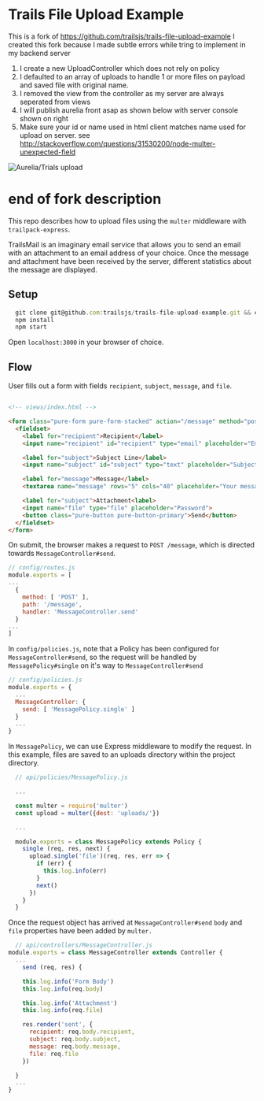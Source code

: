# Trails File Upload Example

This is a fork of https://github.com/trailsjs/trails-file-upload-example
I created this fork because I made subtle errors while tring to implement in my backend server
1. I create a new UploadController which does not rely on policy
2. I defaulted to an array of uploads to handle 1 or more files on payload and saved file with original name. 
3. I removed the view from the controller as my server are always seperated from views
4. I will publish aurelia front asap as shown below with server console shown on right
5. Make sure your id or name used in html client matches name used for upload on server. see http://stackoverflow.com/questions/31530200/node-multer-unexpected-field



![Aurelia/Trials upload](https://github.com/johntom/trails-file-upload-example/upload.jpg "Aurelia/Trials upload")


# end of fork description

This repo describes how to upload files using the `multer` middleware with `trailpack-express`.

TrailsMail is an imaginary email service that allows you to send an email with an attachment to an email address of your choice.  Once the message and attachment have been received by the server, different statistics about the message are displayed.

## Setup

```js
  git clone git@github.com:trailsjs/trails-file-upload-example.git && cd trails-file-upload-example
  npm install
  npm start
```

Open `localhost:3000` in your browser of choice.

## Flow

User fills out a form with fields `recipient`, `subject`, `message`, and `file`.  
```html

<!-- views/index.html -->

<form class="pure-form pure-form-stacked" action="/message" method="post" enctype="multipart/form-data">
  <fieldset>
    <label for="recipient">Recipient</label>
    <input name="recipient" id="recipient" type="email" placeholder="Email">

    <label for="subject">Subject Line</label>
    <input name="subject" id="subject" type="text" placeholder="Subject Line">

    <label for="message">Message</label>
    <textarea name="message" rows="5" cols="40" placeholder="Your message here"></textarea>

    <label for="subject">Attachment<label>
    <input name="file" type="file" placeholder="Password">
    <button class="pure-button pure-button-primary">Send</button>
  </fieldset>
</form>
```

On submit, the browser makes a request to `POST /message`, which is directed towards `MessageController#send`.

```js
// config/routes.js
module.exports = [
...
  {
    method: [ 'POST' ],
    path: '/message',
    handler: 'MessageController.send'
  }
...
]
```

In `config/policies.js`, note that a Policy has been configured for `MessageController#send`, so the request will be handled by `MessagePolicy#single` on it's way to `MessageController#send`
```js
// config/policies.js
module.exports = {
  ...
  MessageController: {
    send: [ 'MessagePolicy.single' ]
  }
  ...
}
```

In `MessagePolicy`, we can use Express middleware to modify the request.
In this example, files are saved to an uploads directory within the project
directory.

```js
  // api/policies/MessagePolicy.js

  ...

  const multer = require('multer')
  const upload = multer({dest: 'uploads/'})

  ...

  module.exports = class MessagePolicy extends Policy {
    single (req, res, next) {
      upload.single('file')(req, res, err => {
        if (err) {
          this.log.info(err)
        }
        next()
      })
    }
  }

```

Once the request object has arrived at `MessageController#send` `body` and `file` properties have been added by `multer.`

```js
  // api/controllers/MessageController.js
module.exports = class MessageController extends Controller {
  ...
    send (req, res) {

    this.log.info('Form Body')
    this.log.info(req.body)

    this.log.info('Attachment')
    this.log.info(req.file)

    res.render('sent', {
      recipient: req.body.recipient,
      subject: req.body.subject,
      message: req.body.message,
      file: req.file
    })

  }
  ...
}

```
